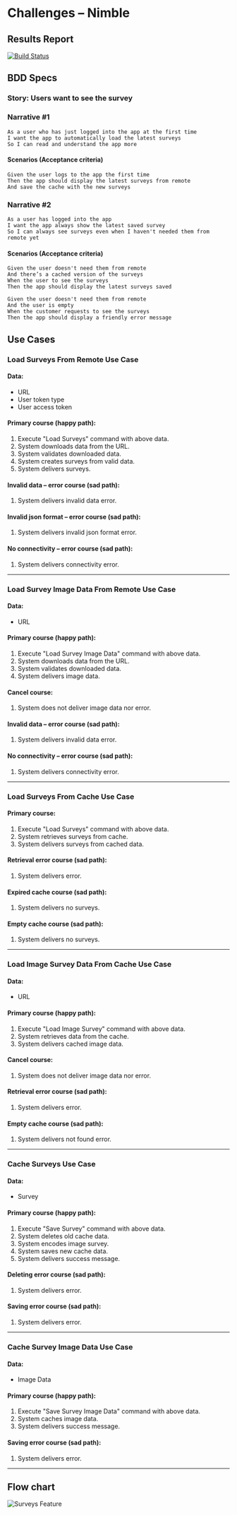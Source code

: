 # Challenges – Nimble

## Results Report
[![Build Status](https://travis-ci.com/duybui297/ChallengesNimble.svg?token=QzcjDAqo3sQ5rputamyD&branch=master)](https://travis-ci.com/github/duybui297/ChallengesNimble)

## BDD Specs

### Story: Users want to see the survey

### Narrative #1

```
As a user who has just logged into the app at the first time
I want the app to automatically load the latest surveys
So I can read and understand the app more
```

#### Scenarios (Acceptance criteria)

```
Given the user logs to the app the first time
Then the app should display the latest surveys from remote
And save the cache with the new surveys
```

### Narrative #2

```
As a user has logged into the app
I want the app always show the latest saved survey
So I can always see surveys even when I haven't needed them from remote yet
```

#### Scenarios (Acceptance criteria)

```
Given the user doesn't need them from remote
And there’s a cached version of the surveys
When the user to see the surveys
Then the app should display the latest surveys saved

Given the user doesn't need them from remote
And the user is empty
When the customer requests to see the surveys
Then the app should display a friendly error message
```

## Use Cases

### Load Surveys From Remote Use Case

#### Data:
- URL
- User token type
- User access token

#### Primary course (happy path):
1. Execute "Load Surveys" command with above data.
2. System downloads data from the URL.
3. System validates downloaded data.
4. System creates surveys from valid data.
5. System delivers surveys.

#### Invalid data – error course (sad path):
1. System delivers invalid data error.

#### Invalid json format – error course (sad path):
1. System delivers invalid json format error.

#### No connectivity – error course (sad path):
1. System delivers connectivity error.
---

### Load Survey Image Data From Remote Use Case

#### Data:
- URL

#### Primary course (happy path):
1. Execute "Load Survey Image Data" command with above data.
2. System downloads data from the URL.
3. System validates downloaded data.
4. System delivers image data.

#### Cancel course:
1. System does not deliver image data nor error.

#### Invalid data – error course (sad path):
1. System delivers invalid data error.

#### No connectivity – error course (sad path):
1. System delivers connectivity error.

---

### Load Surveys From Cache Use Case

#### Primary course:
1. Execute "Load Surveys" command with above data.
2. System retrieves surveys from cache.
3. System delivers surveys from cached data.

#### Retrieval error course (sad path):
1. System delivers error.

#### Expired cache course (sad path): 
1. System delivers no surveys.

#### Empty cache course (sad path): 
1. System delivers no surveys.

---

### Load Image Survey Data From Cache Use Case

#### Data:
- URL

#### Primary course (happy path):
1. Execute "Load Image Survey" command with above data.
2. System retrieves data from the cache.
3. System delivers cached image data.

#### Cancel course:
1. System does not deliver image data nor error.

#### Retrieval error course (sad path):
1. System delivers error.

#### Empty cache course (sad path):
1. System delivers not found error.

---

### Cache Surveys Use Case

#### Data:
- Survey

#### Primary course (happy path):
1. Execute "Save Survey" command with above data.
2. System deletes old cache data.
3. System encodes image survey.
4. System saves new cache data.
5. System delivers success message.

#### Deleting error course (sad path):
1. System delivers error.

#### Saving error course (sad path):
1. System delivers error.

---

### Cache Survey Image Data Use Case

#### Data:
- Image Data

#### Primary course (happy path):
1. Execute "Save Survey Image Data" command with above data.
2. System caches image data.
3. System delivers success message.

#### Saving error course (sad path):
1. System delivers error.

---

## Flow chart
![Surveys Feature](Flow-chart.png)
